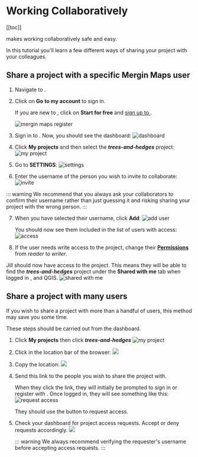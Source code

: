 # Working Collaboratively

[[toc]]

<MainPlatformName /> makes working collaboratively safe and easy.

In this tutorial you'll learn a few different ways of sharing your project with your colleagues.


## Share a project with a specific Mergin Maps user
1. Navigate to <MainDomainNameLink />.
2. Click on **Go to my account** to sign in.

   If you are new to <MainPlatformName />, click on **Start for free** and [sign up to <MainPlatformName />](../../setup/sign-up-to-mergin-maps/).

   ![mergin maps register](./mergin-web-sign-in.jpg)

3. Sign in to <MainPlatformName />. Now, you should see the <MainPlatformName /> dashboard:
   ![dashboard](./mergin-web-dashboard.jpg)

4. Click **My projects** and then select the ***trees-and-hedges*** project:
   ![my project](./mergin-web-my-projects-trees-and-hedges.jpg)

5. Go to **SETTINGS**:
   ![settings](./mergin-web-project-settings.jpg)

6. Enter the <MainPlatformName /> username of the person you wish to invite to collaborate:
   ![invite](./mergin-web-invite-collaborators.jpg)

::: warning
We recommend that you always ask your collaborators to confirm their <MainPlatformName /> username rather than just guessing it and risking sharing your project with the wrong person.
:::

7. When you have selected their username, click **Add**:
   ![add user](./mergin-web-add-user.jpg)

   You should now see them included in the list of users with access:
   ![access](./mergin-web-user-with-access.png)

8. If the user needs write access to the project, change their [**Permissions**](../../manage/permissions/) from *reader* to *writer*.

Jill should now have access to the project. This means they will be able to find the ***trees-and-hedges*** project under the **Shared with me** tab when logged in <MainDomainNameLink />, <MobileAppName /> and QGIS.
![shared with me](./mergin-web-shared-prj.png) 

## Share a project with many users
If you wish to share a project with more than a handful of users, this method may save you some time.

These steps should be carried out from the <MainPlatformName /> dashboard.

1. Click **My projects** then click ***trees-and-hedges***
   ![my project](./mergin-web-my-projects-trees-and-hedges.jpg)

2. Click in the location bar of the browser:
   ![](./mergin-web-url.jpg)

3. Copy the location:
   ![](./mergin-web-copy-url.jpg)

4. Send this link to the people you wish to share the project with.
   
   When they click the link, they will initially be prompted to sign in or register with <MainPlatformName />. Once logged in, they will see something like this:
   ![request access](./mergin-web-request-access.jpg)

   They should use the button to request access. 

5. Check your dashboard for project access requests. Accept or deny requests accordingly.
   ![](./mergin-web-project-access-requests.jpg)

   ::: warning
   We always recommend verifying the requester's <MainPlatformName /> username before accepting access requests.
   :::
